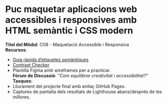 # Puc maquetar aplicacions web accessibles i responsives amb HTML semàntic i CSS modern

 **Títol del Mòdul**: C08 - Maquetació Accessible i Responsiva  
 **Recursos**:  
  - [Guia ràpida d’etiquetes semàntiques](https://htmlreference.io/)  
  - [Contrast Checker](https://contrast-ratio.com/)  
  - Plantilla Figma amb wireframes per a practicar.  
 **Fòrum de Discussió**: *"Com equilibrar creativitat i accessibilitat?"*  
 **Tasques**:  
  - Lliurament del projecte final amb enllaç GitHub Pages.  
  - Captures de pantalla dels resultats de Lighthouse abans/després de les millores.  
 

